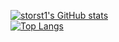 [![storst1's GitHub stats](https://github-readme-stats-phi-eight-41.vercel.app/api?username=storst1&theme=aura&show_icons=true&hide=issues)](https://github.com/storst1/github-readme-stats) </br>
[![Top Langs](https://github-readme-stats-phi-eight-41.vercel.app/api/top-langs/?username=storst1&theme=aura&show_icons=true&layout=pie&langs_count=14&size_weight=0.5&count_weight=0.5)](https://github.com/storst1/github-readme-stats) </br>
